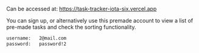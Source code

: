 Can be accessed at: https://task-tracker-iota-six.vercel.app

You can sign up, or alternatively use this premade account to view a list of pre-made tasks and check the sorting functionality.
```bash
username:   2@mail.com
password:   password!2
```
